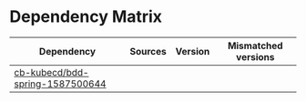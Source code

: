 # Dependency Matrix

Dependency | Sources | Version | Mismatched versions
---------- | ------- | ------- | -------------------
[cb-kubecd/bdd-spring-1587500644](https://github.com/cb-kubecd/bdd-spring-1587500644.git) |  | []() | 
